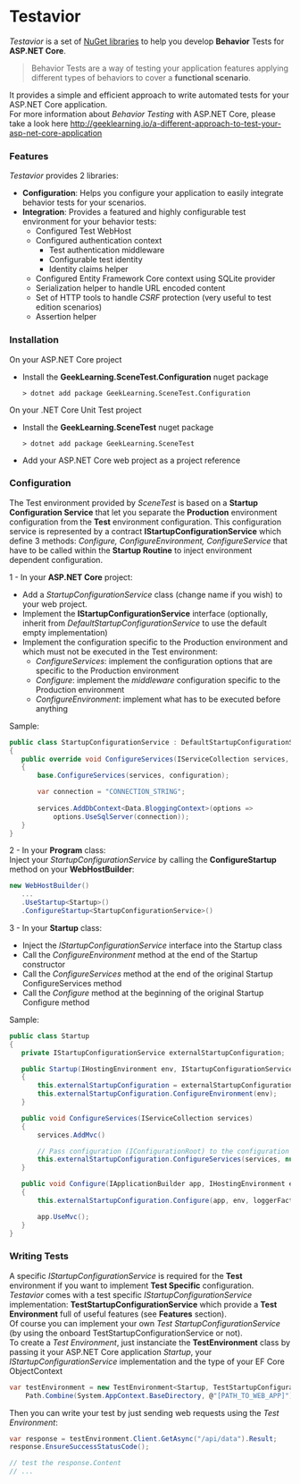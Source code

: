 # Testavior
*Testavior* is a set of [NuGet libraries]() to help  you develop **Behavior** Tests for **ASP.NET Core**.  

>Behavior Tests are a way of testing your application features applying different types of behaviors to cover a **functional scenario**.  

It provides a simple and efficient approach to write automated tests for your ASP.NET Core application.  
For more information about *Behavior Testing* with ASP.NET Core, please take a look here http://geeklearning.io/a-different-approach-to-test-your-asp-net-core-application  

### Features
*Testavior* provides 2 libraries:
* **Configuration**: Helps you configure your application to easily integrate behavior tests for your scenarios.
* **Integration**: Provides a featured and highly configurable test environment for your behavior tests:
  * Configured Test WebHost
  * Configured authentication context
    * Test authentication middleware 
    * Configurable test identity
    * Identity claims helper
  * Configured Entity Framework Core context using SQLite provider 
  * Serialization helper to handle URL encoded content 
  * Set of HTTP tools to handle *CSRF* protection (very useful to test edition scenarios)
  * Assertion helper

### Installation
On your ASP.NET Core project
* Install the **GeekLearning.SceneTest.Configuration** nuget package
  ```
  > dotnet add package GeekLearning.SceneTest.Configuration
  ```

On your .NET Core Unit Test project
* Install the **GeekLearning.SceneTest** nuget package
  ```
  > dotnet add package GeekLearning.SceneTest
  ```
* Add your ASP.NET Core web project as a project reference
### Configuration
The Test environment provided by *SceneTest* is based on a **Startup Configuration Service** that let you separate the **Production** environment configuration from the **Test** environment configuration.
This configuration service is represented by a contract **IStartupConfigurationService** which define 3 methods: *Configure, ConfigureEnvironment, ConfigureService* that have to be called within the **Startup Routine** to inject environment dependent configuration.  

1 - In your **ASP.NET Core** project:
* Add a *StartupConfigurationService* class (change name if you wish) to your web project.
* Implement the **IStartupConfigurationService** interface (optionally, inherit from *DefaultStartupConfigurationService* to use the default empty implementation)
* Implement the configuration specific to the Production environment and which must not be executed in the Test environment:
  * *ConfigureServices*: implement the configuration options that are specific to the Production environment
  * *Configure*: implement the *middleware* configuration specific to the Production environment
  * *ConfigureEnvironment*: implement what has to be executed before anything

 Sample:
 ```csharp
 public class StartupConfigurationService : DefaultStartupConfigurationService
{
    public override void ConfigureServices(IServiceCollection services, IConfigurationRoot configuration)
    {
        base.ConfigureServices(services, configuration);

        var connection = "CONNECTION_STRING";
            
        services.AddDbContext<Data.BloggingContext>(options =>
            options.UseSqlServer(connection));
    }
}
 ```
 
 2 - In your **Program** class:  
 Inject your *StartupConfigurationService* by calling the **ConfigureStartup** method on your **WebHostBuilder**:
 ```csharp
 new WebHostBuilder()
    ...
    .UseStartup<Startup>()
    .ConfigureStartup<StartupConfigurationService>()
 ```

 3 - In your **Startup** class:
 * Inject the *IStartupConfigurationService* interface into the Startup class
 * Call the *ConfigureEnvironment* method at the end of the Startup constructor
 * Call the *ConfigureServices* method at the end of the original Startup ConfigureServices method
 * Call the *Configure* method at the beginning of the original Startup Configure method
 
 Sample:
 ```csharp
public class Startup
{
    private IStartupConfigurationService externalStartupConfiguration;

    public Startup(IHostingEnvironment env, IStartupConfigurationService externalStartupConfiguration = null)
    {
        this.externalStartupConfiguration = externalStartupConfiguration;
        this.externalStartupConfiguration.ConfigureEnvironment(env);
    }

    public void ConfigureServices(IServiceCollection services)
    {
        services.AddMvc()

        // Pass configuration (IConfigurationRoot) to the configuration service if needed
        this.externalStartupConfiguration.ConfigureServices(services, null);
    }

    public void Configure(IApplicationBuilder app, IHostingEnvironment env, ILoggerFactory loggerFactory)
    {
        this.externalStartupConfiguration.Configure(app, env, loggerFactory);

        app.UseMvc();
    }
}
```


### Writing Tests
A specific *IStartupConfigurationService* is required for the **Test** environment if you want to implement **Test Specific** configuration.  
*Testavior* comes with a test specific *IStartupConfigurationService* implementation: **TestStartupConfigurationService** which provide a **Test Environment** full of useful features (see **Features** section).  
Of course you can implement your own *Test StartupConfigurationService* (by using the onboard TestStartupConfigurationService or not).  
To create a *Test Environment*, just instanciate the **TestEnvironment** class by passing it your ASP.NET Core application *Startup*, your *IStartupConfigurationService* implementation and the type of your EF Core ObjectContext
```csharp
var testEnvironment = new TestEnvironment<Startup, TestStartupConfigurationService<[EF_DB_CONTEXT]>>(
    Path.Combine(System.AppContext.BaseDirectory, @"[PATH_TO_WEB_APP]"));
```
Then you can write your test by just sending web requests using the *Test Environment*:
```csharp
var response = testEnvironment.Client.GetAsync("/api/data").Result;
response.EnsureSuccessStatusCode();

// test the response.Content
// ...
```
